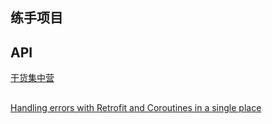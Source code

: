 
## 练手项目


## API

[干货集中营](http://gank.io/api) 


## 

[Handling errors with Retrofit and Coroutines in a single place](https://medium.com/@douglas.iacovelli/how-to-handle-errors-with-retrofit-and-coroutines-33e7492a912)